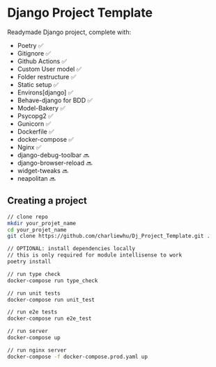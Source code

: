 # Django Project Template

Readymade Django project, complete with:
* Poetry ✅
* Gitignore ✅
* Github Actions ✅
* Custom User model ✅
* Folder restructure ✅
* Static setup ✅
* Environs[django] ✅
* Behave-django for BDD ✅
* Model-Bakery ✅
* Psycopg2 ✅
* Gunicorn ✅
* Dockerfile ✅
* docker-compose ✅
* Nginx ✅
* django-debug-toolbar 🔜
* django-browser-reload 🔜
* widget-tweaks 🔜
* neapolitan 🔜

## Creating a project

```bash
// clone repo
mkdir your_projet_name
cd your_projet_name
git clone https://github.com/charliewhu/Dj_Project_Template.git .

// OPTIONAL: install dependencies locally
// this is only required for module intellisense to work
poetry install

// run type check
docker-compose run type_check

// run unit tests
docker-compose run unit_test

// run e2e tests
docker-compose run e2e_test

// run server
docker-compose up

// run nginx server
docker-compose -f docker-compose.prod.yaml up
```
